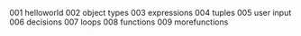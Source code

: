 001 helloworld
002 object types
003 expressions
004 tuples
005 user input
006 decisions
007 loops
008 functions
009 morefunctions
